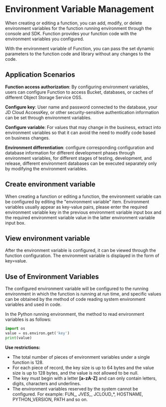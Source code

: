 # Environment Variable Management

When creating or editing a function, you can add, modify, or delete environment variables for the function running environment through the console and SDK. Function provides your function code with the environment variables you configured.

With the environment variable of Function, you can pass the set dynamic parameters to the function code and library without any changes to the code.

## Application Scenarios

**Function access authorization**: By configuring environment variables, users can configure Function to access Bucket, databases, or caches of different Object Storage Service OSS.

**Configure key**: User name and password connected to the database, your JD Cloud AccessKey, or other security-sensitive authentication information can be set through environment variables.

**Configure variable**: For values that may change in the business, extract into environment variables so that it can avoid the need to modify code based on business changes.

**Environment differentiation**: configure corresponding configuration and database information for different development phases through environment variables, for different stages of testing, development, and release, different environment databases can be executed separately only by modifying the environment variables.

 

## Create environment variable

When creating a function or editing a function, the environment variable can be configured by editing the "environment variable" item. Environment variables usually appear as key-value pairs, please enter the required environment variable key in the previous environment variable input box and the required environment variable value in the latter environment variable input box.

 

## View environment variable

After the environment variable is configured, it can be viewed through the function configuration. The environment variable is displayed in the form of key=value.

 

## Use of Environment Variables

The configured environment variable will be configured to the running environment in which the function is running at run time, and specific values can be obtained by the method of code reading system environment variables and used in code.

In the Python running environment, the method to read environment variables is as follows:

```Python
import os
value = os.environ.get('key')
print(value)
```

 

**Use restrictions:**

* The total number of pieces of environment variables under a single function is 128.
* For each piece of record, the key size is up to 64 bytes and the value size is up to 128 bytes, and the value is not allowed to be null.
* The key must begin with a letter **[a-zA-Z]** and can only contain letters, digits, characters and underlines.
* The environment variables reserved by the system cannot be configured. For example: FUN_*, JVES_*, JCLOUD_*, HOSTNAME, PYTHON_VERSION, PATH and so on.
